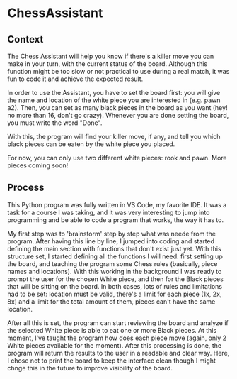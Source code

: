 # ChessAssistant

## Context  

The Chess Assistant will help you know if there's a killer move you can make in your turn, with the current status of the board. Although this function might be too slow or not practical to use during a real match, it was fun to code it and achieve the expected result.  

In order to use the Assistant, you have to set the board first: you will give the name and location of the white piece you are interested in (e.g. pawn a2). Then, you can set as many black pieces in the board as you want (hey! no more than 16, don't go crazy). Whenever you are done setting the board, you must write the word "Done".  

With this, the program will find your killer move, if any, and tell you which black pieces can be eaten by the white piece you placed.  

For now, you can only use two different white pieces: rook and pawn. More pieces coming soon!

## Process

This Python program was fully written in VS Code, my favorite IDE. It was a task for a course I was taking, and it was very interesting to jump into programming and be able to code a program that works, the way it has to.  

My first step was to 'brainstorm' step by step what was neede from the program. After having this line by line, I jumped into coding and started defining the main section with functions that don't exist just yet. With this structure set, I started defining all the functions I will need: first setting up the board, and teaching the program some Chess rules (basically, piece names and locations). With this working in the background I was ready to prompt the user for the chosen White piece, and then for the Black pieces that will be sitting on the board. In both cases, lots of rules and limitations had to be set: location must be valid, there's a limit for each piece (1x, 2x, 8x) and a limit for the total amount of them, pieces can't have the same location.  

After all this is set, the program can start reviewing the board and analyze if the selected White piece is able to eat one or more Black pieces. At this moment, I've taught the program how does each piece move (again, only 2 White pieces available for the moment). After this processing is done, the program will return the results to the user in a readable and clear way. Here, I chose not to print the board to keep the interface clean though I might chnge this in the future to improve visibility of the board.
